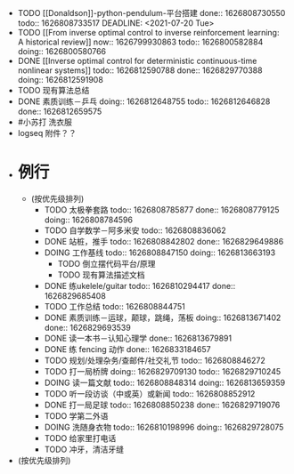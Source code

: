 - TODO [[Donaldson]]-python-pendulum-平台搭建 
  done:: 1626808730550
  todo:: 1626808733517
  DEADLINE: <2021-07-20 Tue>
- TODO [[From inverse optimal control to inverse reinforcement learning: A historical review]]
  now:: 1626799930863
  todo:: 1626800582884
  doing:: 1626800580766
- DONE [[Inverse optimal control for deterministic continuous-time nonlinear systems]]
  todo:: 1626812590788
  done:: 1626829770388
  doing:: 1626812591908
- TODO 现有算法总结
- DONE 素质训练－乒乓
  doing:: 1626812648755
  todo:: 1626812646828
  done:: 1626812659575
- #小苏打 洗衣服
- logseq 附件？？
- # 例行
	- (按优先级排列)
		- TODO 太极拳套路
		  todo:: 1626808785877
		  done:: 1626808779125
		  doing:: 1626808784596
		- TODO 自学数学－阿多米安
		  todo:: 1626808836062
		- DONE 站桩，推手
		  todo:: 1626808842802
		  done:: 1626829649886
		- DOING 工作基线
		  todo:: 1626808847150
		  doing:: 1626813663193
			- TODO 倒立摆代码平台/原理
			- TODO 现有算法描述文档
		- DONE 练ukelele/guitar
		  todo:: 1626810294417
		  done:: 1626829685408
		- TODO 工作总结
		  todo:: 1626808844751
		- DONE 素质训练－运球，颠球，跳绳，荡板
		  doing:: 1626813671402
		  done:: 1626829693539
		- DONE 读一本书－认知心理学
		  done:: 1626813679891
		- DONE 练 fencing 动作
		  done:: 1626833184657
		- TODO 规划/处理杂务/查邮件/社交礼节
		  todo:: 1626808846272
		- TODO 打一局桥牌
		  doing:: 1626829709130
		  todo:: 1626829710245
		- DOING 读一篇文献
		  todo:: 1626808848314
		  doing:: 1626813659359
		- TODO 听一段访谈（中或英）或新闻
		  todo:: 1626808852912
		- DONE 打一局足球
		  todo:: 1626808850238
		  done:: 1626829719076
		- TODO 学第二外语
		- DOING 洗随身衣物
		  todo:: 1626810198996
		  doing:: 1626829728075
		- TODO 给家里打电话
		- TODO 冲牙，清洁牙缝
- (按优先级排列)